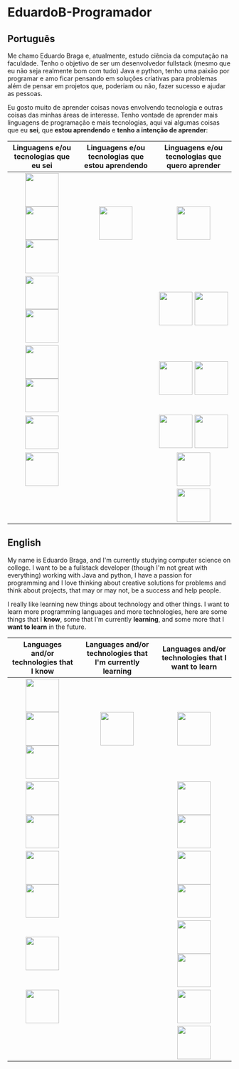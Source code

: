# EduardoB-Programador

## Português

Me chamo Eduardo Braga e, atualmente, estudo ciência da computação na faculdade. Tenho o objetivo de ser um desenvolvedor fullstack (mesmo que eu não seja realmente bom com tudo) Java e python, tenho uma paixão por programar e amo ficar pensando em soluções criativas para problemas além de pensar em projetos que, poderiam ou não, fazer sucesso e ajudar as pessoas.

Eu gosto muito de aprender coisas novas envolvendo tecnologia e outras coisas das minhas áreas de interesse. Tenho vontade de aprender mais linguagens de programação e mais tecnologias, aqui vai algumas coisas que eu **sei**, que **estou aprendendo** e **tenho a intenção de aprender**:

| Linguagens e/ou tecnologias que eu sei | Linguagens e/ou tecnologias que estou aprendendo | Linguagens e/ou tecnologias que quero aprender |
|:-------------:|:-----------------------:|:---------------------:|
|<img src="https://cdn.jsdelivr.net/gh/devicons/devicon@latest/icons/java/java-original.svg" width=75px/> <img src="https://cdn.jsdelivr.net/gh/devicons/devicon@latest/icons/junit/junit-original-wordmark.svg" width=75px/> <img src="https://cdn.jsdelivr.net/gh/devicons/devicon@latest/icons/maven/maven-original-wordmark.svg" width=75px/>|<img src="https://cdn.jsdelivr.net/gh/devicons/devicon@latest/icons/spring/spring-original-wordmark.svg" width=75px/>|<img src="https://cdn.jsdelivr.net/gh/devicons/devicon@latest/icons/amazonwebservices/amazonwebservices-original-wordmark.svg" width=75px/>|
|<img src="https://cdn.jsdelivr.net/gh/devicons/devicon@latest/icons/python/python-original.svg" width=75px/> <img src="https://cdn.jsdelivr.net/gh/devicons/devicon@latest/icons/flask/flask-original-wordmark.svg" width=75px/>||<img src="https://cdn.jsdelivr.net/gh/devicons/devicon@latest/icons/django/django-plain-wordmark.svg" width=75px/> <img src="https://cdn.jsdelivr.net/gh/devicons/devicon@latest/icons/pandas/pandas-original-wordmark.svg" width=75px/>|
|<img src="https://cdn.jsdelivr.net/gh/devicons/devicon@latest/icons/html5/html5-original-wordmark.svg" width=75px/> <img src="https://cdn.jsdelivr.net/gh/devicons/devicon@latest/icons/css3/css3-original-wordmark.svg" width=75px/>||<img src="https://cdn.jsdelivr.net/gh/devicons/devicon@latest/icons/javascript/javascript-original.svg" width=75px/> <img src="https://cdn.jsdelivr.net/gh/devicons/devicon@latest/icons/typescript/typescript-original.svg" width=75px/>|
|<img src="https://cdn.jsdelivr.net/gh/devicons/devicon@latest/icons/bash/bash-original.svg" width=75px/>||<img src="https://cdn.jsdelivr.net/gh/devicons/devicon@latest/icons/csharp/csharp-original.svg" width=75px/> <img src="https://cdn.jsdelivr.net/gh/devicons/devicon@latest/icons/dot-net/dot-net-original.svg" width=75px/>|
|<img src="https://cdn.jsdelivr.net/gh/devicons/devicon@latest/icons/mongodb/mongodb-original-wordmark.svg" width=75px/>||<img src="https://cdn.jsdelivr.net/gh/devicons/devicon@latest/icons/c/c-original.svg" width=75px/>|
|||<img src="https://cdn.jsdelivr.net/gh/devicons/devicon@latest/icons/mysql/mysql-original-wordmark.svg" width=75px/>|


## English

My name is Eduardo Braga, and I'm currently studying computer science on college. I want to be a fullstack developer (though I'm not great with everything) working with Java and python, I have a passion for programming and I love thinking about creative solutions for problems and think about projects, that may or may not, be a success and help people.

I really like learning new things about technology and other things. I want to learn more programming languages and more technologies, here are some things that I **know**, some that I'm currently **learning**, and some more that I **want to learn** in the future.

| Languages and/or technologies that I know| Languages and/or technologies that I'm currently learning | Languages and/or technologies that I want to learn |
|:-------------:|:-----------------------:|:---------------------:|
|<img src="https://cdn.jsdelivr.net/gh/devicons/devicon@latest/icons/java/java-original.svg" width=75px/> <img src="https://cdn.jsdelivr.net/gh/devicons/devicon@latest/icons/junit/junit-original-wordmark.svg" width=75px/> <img src="https://cdn.jsdelivr.net/gh/devicons/devicon@latest/icons/maven/maven-original-wordmark.svg" width=75px/>|<img src="https://cdn.jsdelivr.net/gh/devicons/devicon@latest/icons/spring/spring-original-wordmark.svg" width=75px/>|<img src="https://cdn.jsdelivr.net/gh/devicons/devicon@latest/icons/amazonwebservices/amazonwebservices-original-wordmark.svg" width=75px/>|
|<img src="https://cdn.jsdelivr.net/gh/devicons/devicon@latest/icons/python/python-original.svg" width=75px/> <img src="https://cdn.jsdelivr.net/gh/devicons/devicon@latest/icons/flask/flask-original-wordmark.svg" width=75px/>||<img src="https://cdn.jsdelivr.net/gh/devicons/devicon@latest/icons/django/django-plain-wordmark.svg" width=75px/> <img src="https://cdn.jsdelivr.net/gh/devicons/devicon@latest/icons/pandas/pandas-original-wordmark.svg" width=75px/>|
|<img src="https://cdn.jsdelivr.net/gh/devicons/devicon@latest/icons/html5/html5-original-wordmark.svg" width=75px/> <img src="https://cdn.jsdelivr.net/gh/devicons/devicon@latest/icons/css3/css3-original-wordmark.svg" width=75px/>||<img src="https://cdn.jsdelivr.net/gh/devicons/devicon@latest/icons/javascript/javascript-original.svg" width=75px/> <img src="https://cdn.jsdelivr.net/gh/devicons/devicon@latest/icons/typescript/typescript-original.svg" width=75px/>|
|<img src="https://cdn.jsdelivr.net/gh/devicons/devicon@latest/icons/bash/bash-original.svg" width=75px/>||<img src="https://cdn.jsdelivr.net/gh/devicons/devicon@latest/icons/csharp/csharp-original.svg" width=75px/> <img src="https://cdn.jsdelivr.net/gh/devicons/devicon@latest/icons/dot-net/dot-net-original.svg" width=75px/>|
|<img src="https://cdn.jsdelivr.net/gh/devicons/devicon@latest/icons/mongodb/mongodb-original-wordmark.svg" width=75px/>||<img src="https://cdn.jsdelivr.net/gh/devicons/devicon@latest/icons/c/c-original.svg" width=75px/>|
|||<img src="https://cdn.jsdelivr.net/gh/devicons/devicon@latest/icons/mysql/mysql-original-wordmark.svg" width=75px/>|
